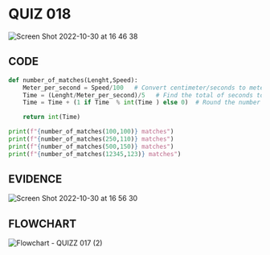 # QUIZ 018
![Screen Shot 2022-10-30 at 16 46 38](https://user-images.githubusercontent.com/111819437/198867945-cb497537-5092-42cd-b5b4-97c55c7b57cc.png)


## CODE 

```.py
def number_of_matches(Lenght,Speed):
    Meter_per_second = Speed/100   # Convert centimeter/seconds to meter/seconds
    Time = (Lenght/Meter_per_second)/5   # Find the total of seconds to complete the lenght and then divie to discover the number of matches
    Time = Time + (1 if Time  % int(Time ) else 0)  # Round the number up to the nearest whole number

    return int(Time)

print(f"{number_of_matches(100,100)} matches")
print(f"{number_of_matches(250,110)} matches")
print(f"{number_of_matches(500,150)} matches")
print(f"{number_of_matches(12345,123)} matches")

```


## EVIDENCE

![Screen Shot 2022-10-30 at 16 56 30](https://user-images.githubusercontent.com/111819437/198868350-60f6b67c-08bf-4f85-a613-7b1113ce0c0c.png)



## FLOWCHART 

![Flowchart - QUIZZ 017 (2)](https://user-images.githubusercontent.com/111819437/198321636-93ae2b93-9605-4d30-b085-d5f54be3346c.png)


